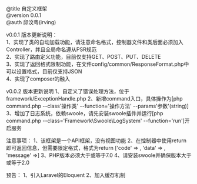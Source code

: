 @title 自定义框架  
@version 0.0.1  
@auth 邱汶粤(irving)  

v0.0.1 版本更新说明：  
1、实现了类的自动加载功能，请注意命名格式，控制器文件和类后面必须加入Controller，并且全局命名遵从PSR规范  
2、实现了路由定义功能，目前仅支持GET、POST、PUT、DELETE  
3、实现了返回格式限制功能，在文件config/common/ResponseFormat.php中可以设置格式，目前仅支持JSON  
4、实现了composer的融入  

v0.0.2 版本更新说明
1、自定义了错误处理方法，位于framework/ExceptionHandle.php
2、新增command入口，具体操作为[php command.php --class'操作类' --function='操作方法' --params'参数'(string)]
3、增加了日志系统，依赖swoole，请先安装swoole插件并运行[php command.php --class='Framework\Swoole\LogSystem' --function='run']开启服务

注意事项：
1、该框架是一个API框架，没有视图功能
2、在控制器中使用return即可返回信息，但需要限定格式，格式为return ['code' => , 'data' => , 'message' =>]
3、PHP版本必须大于或等于7.0
4、请安装swoole并确保版本大于或等于2.0

预告：
1、引入Laravel的Eloquent
2、加入缓存机制

